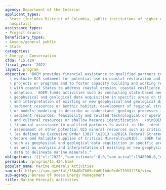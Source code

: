 ```yaml
---
agency: Department of the Interior
applicant_types:
- State (includes District of Columbia, public institutions of higher education and
  hospitals)
assistance_types:
- Project Grants
beneficiary_types:
- Anyone/general public
- State
categories:
- Energy - Conservation
cfda: '15.424'
fiscal_year: '2022'
layout: program
objective: "BOEM provides financial assistance to qualified partners to identify and\
  \ evaluate OCS sediment for potential use in coastal restoration and beach nourishment\
  \ projects or programs and to foster capacity building and working relationships\
  \ with coastal States to address coastal erosion, coastal resilience, and climate\
  \ adaption.  BOEM funds activities such as conducting state-based needs assessments;\
  \ geophysical and geological data acquisition in specific areas on the OCS; analysis\
  \ and interpretation of existing or new geophysical and geological data to delineate\
  \ sediment resources or benthic habitat; development of regional stratigraphic interpretations\
  \ or models; modeling to describe or understand  geologic processes that affect\
  \ sediment resources; feasibility and related technological or operations studies;\
  \ and cultural resources or shallow hazards identification.  \n\nBOEM also provides\
  \ financial assistance to qualified partners to assist in the  identification and\
  \ assessment of other potential OCS mineral resources such as critical minerals\
  \ (as defined by Executive Order 13817 \u2013 \u201CA Federal Strategy to Ensure\
  \ Secure and Reliable Supplies of Critical Minerals\u201D).  BOEM funds activities\
  \ such as geophysical and geological data acquisition in specific areas on the OCS,\
  \ as well as analysis and interpretation of existing or new geophysical and geological\
  \ data to delineate marine minerals."
obligations: '[{"x":"2022","sam_estimate":0.0,"sam_actual":1348000.0,"usa_spending_actual":2380674.0},{"x":"2023","sam_estimate":2899612.0,"sam_actual":0.0,"usa_spending_actual":167620.32},{"x":"2024","sam_estimate":0.0,"sam_actual":0.0,"usa_spending_actual":0.0}]'
permalink: /program/15.424.html
popular_name: Marine Minerals Activities
sam_url: https://sam.gov/fal/15b46b7669cf4db1bde0cde710831256/view
sub-agency: Bureau of Ocean Energy Management
title: Marine Minerals Activities
---
```

